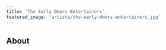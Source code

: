 ```yaml
---
title: 'The Early Doors Entertainers'
featured_image: 'artists/the-early-doors-entertainers.jpg'
---
```


## About


